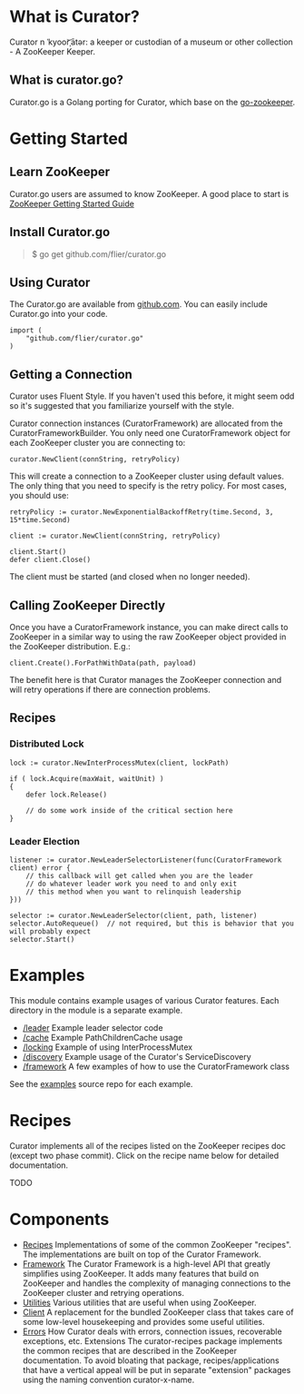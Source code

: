 # What is Curator?

Curator n ˈkyoor͝ˌātər: a keeper or custodian of a museum or other collection - A ZooKeeper Keeper.

## What is curator.go?

Curator.go is a Golang porting for Curator, which base on the [go-zookeeper](https://github.com/samuel/go-zookeeper/).

# Getting Started

## Learn ZooKeeper

Curator.go users are assumed to know ZooKeeper. A good place to start is [ZooKeeper Getting Started Guide](http://zookeeper.apache.org/doc/trunk/zookeeperStarted.html)

## Install Curator.go

> $ go get github.com/flier/curator.go

## Using Curator

The Curator.go are available from [github.com](https://github.com/flier/curator.go). You can easily include Curator.go into your code.

``` 
import (
	"github.com/flier/curator.go"
)
```

## Getting a Connection
Curator uses Fluent Style. If you haven't used this before, it might seem odd so it's suggested that you familiarize yourself with the style.

Curator connection instances (CuratorFramework) are allocated from the CuratorFrameworkBuilder. You only need one CuratorFramework object for each ZooKeeper cluster you are connecting to:

```
curator.NewClient(connString, retryPolicy)
```

This will create a connection to a ZooKeeper cluster using default values. The only thing that you need to specify is the retry policy. For most cases, you should use:

```
retryPolicy := curator.NewExponentialBackoffRetry(time.Second, 3, 15*time.Second)

client := curator.NewClient(connString, retryPolicy)

client.Start()
defer client.Close()	
```

The client must be started (and closed when no longer needed).

## Calling ZooKeeper Directly

Once you have a CuratorFramework instance, you can make direct calls to ZooKeeper in a similar way to using the raw ZooKeeper object provided in the ZooKeeper distribution. E.g.:

```
client.Create().ForPathWithData(path, payload)
```

The benefit here is that Curator manages the ZooKeeper connection and will retry operations if there are connection problems.

## Recipes
### Distributed Lock

```
lock := curator.NewInterProcessMutex(client, lockPath)

if ( lock.Acquire(maxWait, waitUnit) ) 
{
    defer lock.Release()

    // do some work inside of the critical section here
}
```

### Leader Election

```
listener := curator.NewLeaderSelectorListener(func(CuratorFramework client) error {
    // this callback will get called when you are the leader
    // do whatever leader work you need to and only exit
    // this method when you want to relinquish leadership
}))

selector := curator.NewLeaderSelector(client, path, listener)
selector.AutoRequeue()  // not required, but this is behavior that you will probably expect
selector.Start()
```

# Examples
This module contains example usages of various Curator features. Each directory in the module is a separate example.

- [/leader](../../tree/master/examples/leader) Example leader selector code 
- [/cache](../../tree/master/examples/cache) Example PathChildrenCache usage
- [/locking](../../tree/master/examples/locking) Example of using InterProcessMutex
- [/discovery](../../tree/master/examples/discovery) Example usage of the Curator's ServiceDiscovery
- [/framework](../../tree/master/examples/framework) A few examples of how to use the CuratorFramework class

See the [examples](../../tree/master/examples/) source repo for each example.

# Recipes

Curator implements all of the recipes listed on the ZooKeeper recipes doc (except two phase commit). Click on the recipe name below for detailed documentation.

TODO

# Components

- [Recipes](doc/recipes.md) Implementations of some of the common ZooKeeper "recipes". The implementations are built on top of the Curator Framework.
- [Framework](doc/framework.md) The Curator Framework is a high-level API that greatly simplifies using ZooKeeper. It adds many features that build on ZooKeeper and handles the complexity of managing connections to the ZooKeeper cluster and retrying operations.
- [Utilities](doc/utilities.md) Various utilities that are useful when using ZooKeeper.
- [Client](doc/client.md) A replacement for the bundled ZooKeeper class that takes care of some low-level housekeeping and provides some useful utilities.
- [Errors](doc/errors.md) How Curator deals with errors, connection issues, recoverable exceptions, etc.
Extensions	The curator-recipes package implements the common recipes that are described in the ZooKeeper documentation. To avoid bloating that package, recipes/applications that have a vertical appeal will be put in separate "extension" packages using the naming convention curator-x-name.